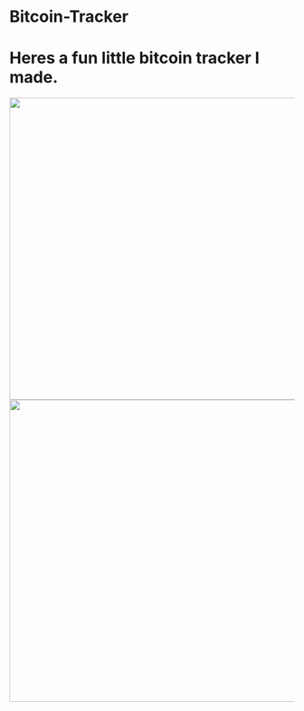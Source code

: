 # Bitcoin-Tracker

# Heres a fun little bitcoin tracker I made. 

 <td><img src="https://user-images.githubusercontent.com/59584919/173405486-379a9252-8a0a-43d2-8c58-6e22bc844de0.png" width=800 height=533></td>
 

 <td><img src="https://user-images.githubusercontent.com/59584919/173405608-6df4d584-c70c-4b90-8151-8fb7655da7c4.png" width=800 height=533></td>
 
